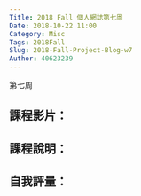 ```yaml
---
Title: 2018 Fall 個人網誌第七周
Date: 2018-10-22 11:00
Category: Misc
Tags: 2018Fall
Slug: 2018-Fall-Project-Blog-w7
Author: 40623239
---
```


第七周

<!-- PELICAN_END_SUMMARY -->

課程影片：
----

課程說明：
----

自我評量：
----
